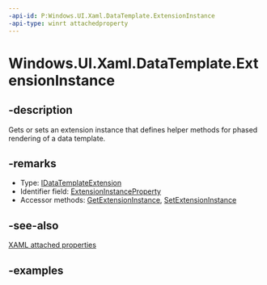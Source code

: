 ```yaml
---
-api-id: P:Windows.UI.Xaml.DataTemplate.ExtensionInstance
-api-type: winrt attachedproperty
---
```


# Windows.UI.Xaml.DataTemplate.ExtensionInstance

<!--
see GetExtensionInstance, and SetExtensionInstance
-->

## -description

Gets or sets an extension instance that defines helper methods for phased rendering of a data template.

## -remarks

<ul><li>Type: <a href="/uwp/api/windows.ui.xaml.idatatemplateextension">IDataTemplateExtension</a></li><li>Identifier field: <a href="/uwp/api/windows.ui.xaml.datatemplate.extensioninstanceproperty">ExtensionInstanceProperty</a></li><li>Accessor methods: <a href="/uwp/api/windows.ui.xaml.datatemplate.getextensioninstance">GetExtensionInstance</a>, <a href="/uwp/api/windows.ui.xaml.datatemplate.setextensioninstance">SetExtensionInstance</a></li></ul>

## -see-also

[XAML attached properties](/windows/uwp/xaml-platform/attached-properties-overview)

## -examples



